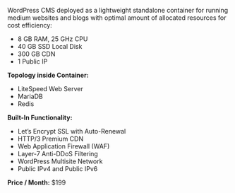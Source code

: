 WordPress CMS deployed as a lightweight standalone container for running medium websites and blogs with optimal amount of allocated resources for cost efficiency:

* 8 GB RAM, 25 GHz CPU
* 40 GB SSD Local Disk
* 300 GB CDN
* 1 Public IP

**Topology inside Container:** 

* LiteSpeed Web Server
* MariaDB
* Redis

**Built-In Functionality:**

* Let’s Encrypt SSL with Auto-Renewal
* HTTP/3 Premium CDN
* Web Application Firewall (WAF)
* Layer-7 Anti-DDoS Filtering
* WordPress Multisite Network
* Public IPv4 and Public IPv6

**Price / Month:** $199
